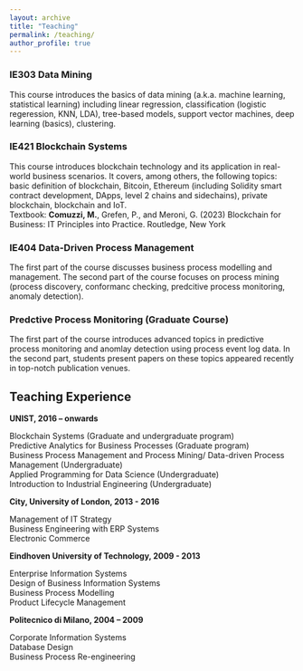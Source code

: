 ```yaml
---
layout: archive
title: "Teaching"
permalink: /teaching/
author_profile: true
---
```

### IE303 Data Mining ###

This course introduces the basics of data mining (a.k.a. machine learning, statistical learning) including linear regression, classification (logistic regeression, KNN, LDA), tree-based models, support vector machines, deep learning (basics), clustering.

### IE421 Blockchain Systems

This course introduces blockchain technology and its application in real-world business scenarios. It covers, among others, the following topics: basic definition of blockchain, Bitcoin, Ethereum (including Solidity smart contract development, DApps, level 2 chains and sidechains), private blockchain, blockchain and IoT.<br>
Textbook: **Comuzzi, M.**, Grefen, P., and Meroni, G. (2023) Blockchain for Business: IT Principles into Practice.  Routledge, New York

### IE404 Data-Driven Process Management

The first part of the course discusses business process modelling and management. The second part of the course focuses on process mining (process discovery, conformanc checking, predcitive process monitoring, anomaly detection).

### Predctive Process Monitoring (Graduate Course)

The first part of the course introduces advanced topics in predictive process monitoring and anomlay detection using process event log data. In the second part, students present papers on these topics appeared recently in top-notch publication venues.

## Teaching Experience

**UNIST, 2016 – onwards**

Blockchain Systems (Graduate and undergraduate program)<br>
Predictive Analytics for Business Processes (Graduate program)<br>
Business Process Management and Process Mining/ Data-driven Process Management (Undergraduate)<br>
Applied Programming for Data Science (Undergraduate)<br>
Introduction to Industrial Engineering (Undergraduate)

**City, University of London, 2013 - 2016**

Management of IT Strategy<br>
Business Engineering with ERP Systems<br>
Electronic Commerce

**Eindhoven University of Technology, 2009 - 2013**

Enterprise Information Systems<br>
Design of Business Information Systems<br>
Business Process Modelling<br>
Product Lifecycle Management

**Politecnico di Milano, 2004 – 2009**

Corporate Information Systems<br>
Database Design<br>
Business Process Re-engineering


